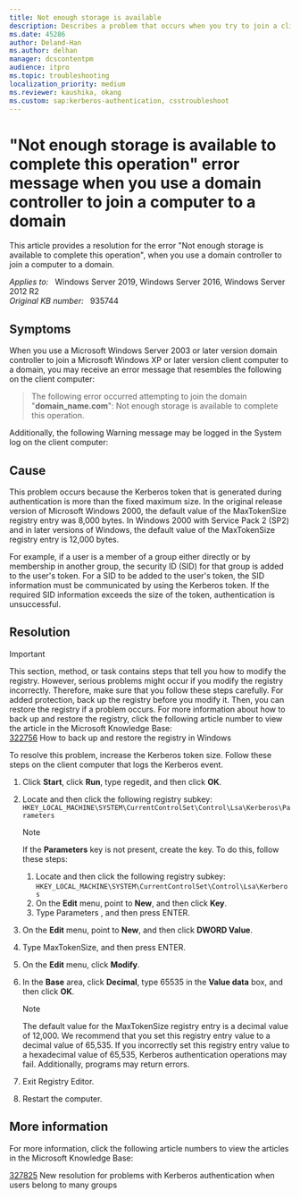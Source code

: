 ```yaml
---
title: Not enough storage is available
description: Describes a problem that occurs when you try to join a client computer to a domain. Event ID 6 is logged in the System log on the client computer.
ms.date: 45286
author: Deland-Han
ms.author: delhan
manager: dcscontentpm
audience: itpro
ms.topic: troubleshooting
localization_priority: medium
ms.reviewer: kaushika, okang
ms.custom: sap:kerberos-authentication, csstroubleshoot
---
```

# "Not enough storage is available to complete this operation" error message when you use a domain controller to join a computer to a domain

This article provides a resolution for the error "Not enough storage is available to complete this operation", when you use a domain controller to join a computer to a domain.

_Applies to:_ &nbsp; Windows Server 2019, Windows Server 2016, Windows Server 2012 R2  
_Original KB number:_ &nbsp; 935744

## Symptoms

When you use a Microsoft Windows Server 2003 or later version domain controller to join a Microsoft Windows XP or later version client computer to a domain, you may receive an error message that resembles the following on the client computer:
>The following error occurred attempting to join the domain "**domain_name.com**": Not enough storage is available to complete this operation.  

Additionally, the following Warning message may be logged in the System log on the client computer:

## Cause

This problem occurs because the Kerberos token that is generated during authentication is more than the fixed maximum size. In the original release version of Microsoft Windows 2000, the default value of the MaxTokenSize registry entry was 8,000 bytes. In Windows 2000 with Service Pack 2 (SP2) and in later versions of Windows, the default value of the MaxTokenSize registry entry is 12,000 bytes.

For example, if a user is a member of a group either directly or by membership in another group, the security ID (SID) for that group is added to the user's token. For a SID to be added to the user's token, the SID information must be communicated by using the Kerberos token. If the required SID information exceeds the size of the token, authentication is unsuccessful.

## Resolution

> [!IMPORTANT]
> This section, method, or task contains steps that tell you how to modify the registry. However, serious problems might occur if you modify the registry incorrectly. Therefore, make sure that you follow these steps carefully. For added protection, back up the registry before you modify it. Then, you can restore the registry if a problem occurs. For more information about how to back up and restore the registry, click the following article number to view the article in the Microsoft Knowledge Base:  
[322756](https://support.microsoft.com/help/322756) How to back up and restore the registry in Windows  

To resolve this problem, increase the Kerberos token size. Follow these steps on the client computer that logs the Kerberos event.  

1. Click **Start**, click **Run**, type regedit, and then click **OK**.
2. Locate and then click the following registry subkey:  `HKEY_LOCAL_MACHINE\SYSTEM\CurrentControlSet\Control\Lsa\Kerberos\Parameters`  

    > [!NOTE]
    > If the **Parameters** key is not present, create the key. To do this, follow these steps:  
     >
     > 1. Locate and then click the following registry subkey: `HKEY_LOCAL_MACHINE\SYSTEM\CurrentControlSet\Control\Lsa\Kerberos`  
     >2. On the **Edit** menu, point to **New**, and then click **Key**.
     >3. Type Parameters , and then press ENTER.  

3. On the **Edit** menu, point to **New**, and then click **DWORD Value**.
4. Type MaxTokenSize, and then press ENTER.
5. On the **Edit** menu, click **Modify**.
6. In the **Base** area, click **Decimal**, type 65535 in the **Value data** box, and then click **OK**.

    > [!NOTE]
    > The default value for the MaxTokenSize registry entry is a decimal value of 12,000. We recommend that you set this registry entry value to a decimal value of 65,535. If you incorrectly set this registry entry value to a hexadecimal value of 65,535, Kerberos authentication operations may fail. Additionally, programs may return errors.

7. Exit Registry Editor.
8. Restart the computer.

## More information

For more information, click the following article numbers to view the articles in the Microsoft Knowledge Base:  

[327825](https://support.microsoft.com/help/327825) New resolution for problems with Kerberos authentication when users belong to many groups  
